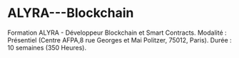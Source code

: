 # ALYRA---Blockchain
Formation ALYRA - Développeur Blockchain et Smart Contracts.
Modalité : Présentiel (Centre AFPA,8 rue Georges et Mai Politzer, 75012, Paris).
Durée : 10 semaines (350 Heures).
